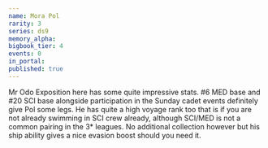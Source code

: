 ```yaml
---
name: Mora Pol
rarity: 3
series: ds9
memory_alpha:
bigbook_tier: 4
events: 0
in_portal:
published: true
---
```


Mr Odo Exposition here has some quite impressive stats. #6 MED base and #20 SCI base alongside participation in the Sunday cadet events definitely give Pol some legs. He has quite a high voyage rank too that is if you are not already swimming in SCI crew already, although SCI/MED is not a common pairing in the 3* leagues. No additional collection however but his ship ability gives a nice evasion boost should you need it.
